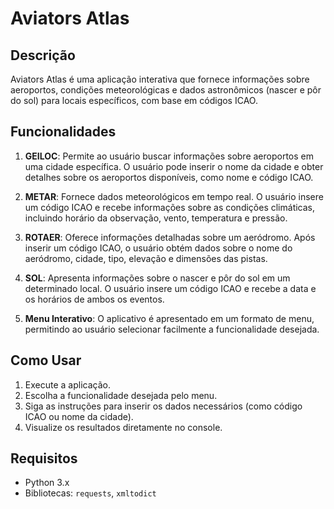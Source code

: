 # Aviators Atlas

## Descrição

Aviators Atlas é uma aplicação interativa que fornece informações sobre aeroportos, condições meteorológicas e dados astronômicos (nascer e pôr do sol) para locais específicos, com base em códigos ICAO.

## Funcionalidades

1. **GEILOC**: Permite ao usuário buscar informações sobre aeroportos em uma cidade específica. O usuário pode inserir o nome da cidade e obter detalhes sobre os aeroportos disponíveis, como nome e código ICAO.

2. **METAR**: Fornece dados meteorológicos em tempo real. O usuário insere um código ICAO e recebe informações sobre as condições climáticas, incluindo horário da observação, vento, temperatura e pressão.

3. **ROTAER**: Oferece informações detalhadas sobre um aeródromo. Após inserir um código ICAO, o usuário obtém dados sobre o nome do aeródromo, cidade, tipo, elevação e dimensões das pistas.

4. **SOL**: Apresenta informações sobre o nascer e pôr do sol em um determinado local. O usuário insere um código ICAO e recebe a data e os horários de ambos os eventos.

5. **Menu Interativo**: O aplicativo é apresentado em um formato de menu, permitindo ao usuário selecionar facilmente a funcionalidade desejada.

## Como Usar

1. Execute a aplicação.
2. Escolha a funcionalidade desejada pelo menu.
3. Siga as instruções para inserir os dados necessários (como código ICAO ou nome da cidade).
4. Visualize os resultados diretamente no console.

## Requisitos

- Python 3.x
- Bibliotecas: `requests`, `xmltodict`
